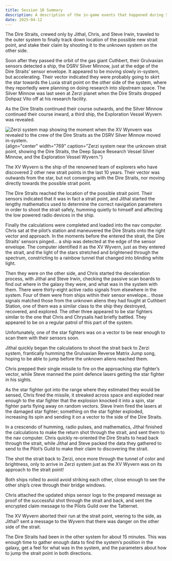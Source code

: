 ```yaml
---
title: Session 10 Summary
description: A description of the in-game events that happened during Session 10 of the In Dire Straits campaign.
date: 2025-04-12
---
```


The Dire Straits, crewed only by Jithal, Chris, and Steve Irwin, traveled to the outer system to finally track down location of the possible new strait point, and stake their claim by shooting it to the unknown system on the other side.

Soon after they passed the orbit of the gas giant Cuthbert, their Grulvaxian sensors detected a ship, the DSRV Silver Minnow, just at the edge of the Dire Straits’ sensor envelope.  It appeared to be moving slowly in-system, but accelerating. Their vector indicated they were probably going to skirt the star towards the Luxia strait point on the other side of the system, where they reportedly were planning on doing research into slipstream space. The Silver Minnow was last seen at Zerzi planet when the Dire Straits dropped Dohpaz Vito off at his research facility.

As the Dire Straits continued their course outwards, and the Silver Minnow continued their course inward, a third ship, the Exploration Vessel Wyvern was revealed.

![Zerzi system map showing the moment when the XV Wynvern was revealed to the crew of the Dire Straits as the DSRV Silver Minnow moved in-system.](/images/zerzi-system-near-new-strait-point.png){align="center" width="769" caption="Zerzi system near the unknown strait point, showing the Dire Straits, the Deep Space Research Vessel Silver Minnow, and the Exploration Vessel Wyvern."}

The XV Wyvern is the ship of the renowned team of explorers who have discovered 2 other new strait points in the last 10 years. Their vector was outwards from the star, but not converging with the Dire Straits, nor moving directly towards the possible strait point.

The Dire Straits reached the location of the possible strait point. Their sensors indicated that it was in fact a strait point, and Jithal started the lengthy mathematics used to determine the correct navigation parameters in order to shoot the strait safely, humming quietly to himself and affecting the low powered radio devices in the ship.

Finally the calculations were completed and loaded into the nav computer.  Chris sat at the pilot’s station and maneuvered the Dire Straits onto the right vector and approach. In the moments before the entered the strait, the Dire Straits’ sensors pinged… a ship was detected at the edge of the sensor envelope.  The computer identified it as the XV Wyvern, just as they entered the strait, and the light of the stars stretched and brightened through the spectrum, constricting to a rainbow tunnel that changed into blinding white light.

Then they were on the other side, and Chris started the deceleration process, with Jithal and Steve Irwin, checking the passive scan boards to find out where in the galaxy they were, and what was in the system with them.  There were thirty-eight active radio signals from elsewhere in the system. Four of them were from ships within their sensor envelope… those signals matched those from the unknown aliens they had fought at Cuthbert Station, one of them was a similar class to the ship they destroyed, recovered, and explored. The other three appeared to be star fighters similar to the one that Chris and Chrysalis had briefly battled. They appeared to be on a regular patrol of this part of the system. 

Unfortunately, one of the star fighters was on a vector to be near enough to scan them with their sensors soon.

Jithal quickly began the calculations to shoot the strait back to Zerzi system, frantically humming the Grulvaxian Reverse Matrix Jump song, hoping to be able to jump before the unknown aliens reached them.

Chris prepped their single missile to fire on the approaching star fighter’s vector, while Steve manned the point defence lasers getting the star fighter in his sights.

As the star fighter got into the range where they estimated they would be sensed, Chris fired the missile, it streaked across space and exploded near enough to the star fighter that the explosion knocked it into a spin, star fighter parts flying away on random vectors. Steve Irwin fired the lasers at the damaged star fighter; something on the star fighter exploded, increasing its spin and sending it on a vector to the side of the Dire Straits.

In a crescendo of humming, radio pulses, and mathematics, Jithal finished the calculations to make the return shot through the strait, and sent them to the nav computer.  Chris quickly re-oriented the Dire Straits to head back through the strait, while Jithal and Steve packed the data they gathered to send to the Pilot’s Guild to make their claim to discovering the strait.

The shot the strait back to Zerzi, once more through the tunnel of color and brightness, only to arrive in Zerzi system just as the XV Wyvern was on its approach to the strait point\! 

Both ships rolled to avoid avoid striking each other, close enough to see the other ship’s crew through their bridge windows. 

Chris attached the updated ships sensor logs to the prepared message as proof of the successful shot through the strait and back, and sent the encrypted claim message to the Pilots Guild over the Tatternet.

The XV Wyvern aborted their run at the strait point, veering to the side, as Jithal? sent a message to the Wyvern that there was danger on the other side of the strait.

The Dire Straits had been in the other system for about 15 minutes. This was enough time to gather enough data to find the system’s position in the galaxy, get a feel for what was in the system, and the parameters about how to jump the strait point in both directions.
